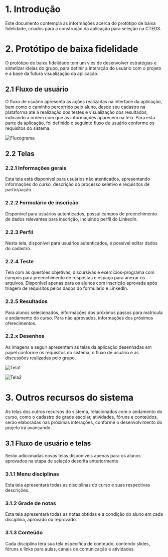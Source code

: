 # 1. Introdução

Este documento contempla as informações acerca do protótipo de baixa fidelidade, criados para a construção da aplicação para seleção na CTEDS.

# 2. Protótipo de baixa fidelidade

O protótipo de baixa fidelidade tem um viés de desenvolver estratégias e sintetizar ideias do grupo, para definir a interação do usuário com o projeto e a base da futura visualização da aplicação.

## 2.1 Fluxo de usuário

O fluxo de usuário apresenta as ações realizadas na interface da aplicação, bem como o caminho percorrido pelo aluno, desde seu cadastro na plataforma até a realização dos testes e visualização dos resultados, indicando a ordem com que as informações aparecem na tela. Para esta parte da aplicação, foi definido o seguinto fluxo de usuário conforme os requisitos do sistema.

![Fluxograma](https://github.com/ferdinandocastilho/selecao-cteds/blob/main/assets/fluxograma.png)

## 2.2 Telas

### 2.2.1 Informações gerais

Esta tela está disponível para usuários não atenticados, apresentando informações do curso, descrição do processo seletivo e requisitos de participação.

### 2.2.2 Formulário de inscrição

Disponível para usuários autenticados, possui campos de preenchimento de dados relevantes para inscrição, incluindo perfil do LinkedIn.

### 2.2.3 Perfil

Nesta tela, disponível para usuários autenticados, é possível editar dados do cadastro.

### 2.2.4 Teste

Tela com as questões objetivas, discursivas e exercícios-programa com campos para preenchimento de respostas e espaço para anexar os arquivos. Disponível apenas para os alunos com inscrição aprovada após triagem de requisitos pelos dados do formulário e LinkedIn.

### 2.2.5 Resultados

Para alunos selecionados, informações dos próximos passos para matrícula e andamento do curso. Para não aprovados, informações dos próximos oferecimentos.

### 2.2.x Desenhos

As imagens a seguir apresentam as telas da aplicação desenhadas em papel conforme os requisitos do sistema, o fluxo de usuário e as discussões realizadas pelo grupo.

![Tela1](https://github.com/ferdinandocastilho/selecao-cteds/blob/main/assets/mockup1.png)

![Tela2](https://github.com/ferdinandocastilho/selecao-cteds/blob/main/assets/mockup2.png)

# 3. Outros recursos do sistema

As telas dos outros recursos do sistema, relacionados com o andamento do curso, como o cadastro de grade escolar, atividades, fóruns e conteúdos, serão elaboradas nas próximas interações, conforme o desenvolvimento do projeto irá avançando.

## 3.1 Fluxo de usuário e telas

Serão adicionadas novas telas disponíveis apenas para os alunos aprovados na etapa de selação descrita anteriormente. 

### 3.1.1 Menu disciplinas

Esta tela apresentará todas as disciplinas do curso e suas respectivas descrições.

### 3.1.2 Grade de notas

Esta tela apresentará todas as notas obtidas e a condição do aluno em cada disciplina, aprovado ou reprovado.

### 3.1.3 Conteúdo

Cada disciplina terá sua tela específica de conteúdo, contendo slides, fóruns e links para aulas, canais de comunicação e atividades.